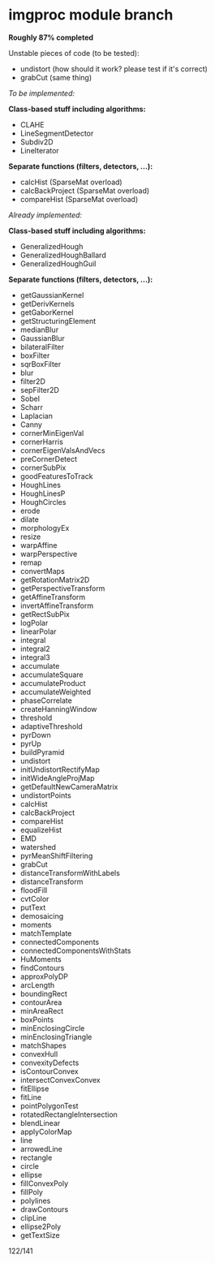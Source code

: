 imgproc module branch
=====================

**Roughly 87% completed**

Unstable pieces of code (to be tested):

* undistort (how should it work? please test if it's correct)
* grabCut (same thing)

*To be implemented:*

**Class-based stuff including algorithms:**
* CLAHE
* LineSegmentDetector
* Subdiv2D
* LineIterator

**Separate functions (filters, detectors, ...):**
* calcHist (SparseMat overload)
* calcBackProject (SparseMat overload)
* compareHist (SparseMat overload)

*Already implemented:*

**Class-based stuff including algorithms:**

* GeneralizedHough
* GeneralizedHoughBallard
* GeneralizedHoughGuil

**Separate functions (filters, detectors, ...):**
* getGaussianKernel
* getDerivKernels
* getGaborKernel
* getStructuringElement
* medianBlur
* GaussianBlur
* bilateralFilter
* boxFilter
* sqrBoxFilter
* blur
* filter2D
* sepFilter2D
* Sobel
* Scharr
* Laplacian
* Canny
* cornerMinEigenVal
* cornerHarris
* cornerEigenValsAndVecs
* preCornerDetect
* cornerSubPix
* goodFeaturesToTrack
* HoughLines
* HoughLinesP
* HoughCircles
* erode
* dilate
* morphologyEx
* resize
* warpAffine
* warpPerspective
* remap
* convertMaps
* getRotationMatrix2D
* getPerspectiveTransform
* getAffineTransform
* invertAffineTransform
* getRectSubPix
* logPolar
* linearPolar
* integral
* integral2
* integral3
* accumulate
* accumulateSquare
* accumulateProduct
* accumulateWeighted
* phaseCorrelate
* createHanningWindow
* threshold
* adaptiveThreshold
* pyrDown
* pyrUp
* buildPyramid
* undistort
* initUndistortRectifyMap
* initWideAngleProjMap
* getDefaultNewCameraMatrix
* undistortPoints
* calcHist
* calcBackProject
* compareHist
* equalizeHist
* EMD
* watershed
* pyrMeanShiftFiltering
* grabCut
* distanceTransformWithLabels
* distanceTransform
* floodFill
* cvtColor
* putText
* demosaicing
* moments
* matchTemplate
* connectedComponents
* connectedComponentsWithStats
* HuMoments
* findContours
* approxPolyDP
* arcLength
* boundingRect
* contourArea
* minAreaRect
* boxPoints
* minEnclosingCircle
* minEnclosingTriangle
* matchShapes
* convexHull
* convexityDefects
* isContourConvex
* intersectConvexConvex
* fitEllipse
* fitLine
* pointPolygonTest
* rotatedRectangleIntersection
* blendLinear
* applyColorMap
* line
* arrowedLine
* rectangle
* circle
* ellipse
* fillConvexPoly
* fillPoly
* polylines
* drawContours
* clipLine
* ellipse2Poly
* getTextSize

122/141